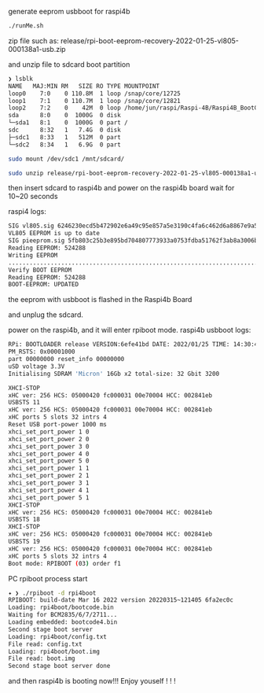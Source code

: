 generate eeprom usbboot for raspi4b
```bash
./runMe.sh
```

zip file such as: release/rpi-boot-eeprom-recovery-2022-01-25-vl805-000138a1-usb.zip

and unzip file to sdcard boot partition
```bash
❯ lsblk
NAME   MAJ:MIN RM   SIZE RO TYPE MOUNTPOINT
loop0    7:0    0 110.8M  1 loop /snap/core/12725
loop1    7:1    0 110.7M  1 loop /snap/core/12821
loop2    7:2    0    42M  0 loop /home/jun/raspi/Raspi-4B/Raspi4B_BootConfig/rpi4boot/boot
sda      8:0    0  1000G  0 disk
└─sda1   8:1    0  1000G  0 part /
sdc      8:32   1   7.4G  0 disk
├─sdc1   8:33   1   512M  0 part
└─sdc2   8:34   1   6.9G  0 part

sudo mount /dev/sdc1 /mnt/sdcard/

sudo unzip release/rpi-boot-eeprom-recovery-2022-01-25-vl805-000138a1-usb.zip -d /mnt/sdcard/
```

then insert sdcard to raspi4b and power on the raspi4b board wait for 10~20
seconds

raspi4 logs:
```bash
SIG vl805.sig 6246230ecd5b472902e6a49c95e857a5e3190c4fa6c462d6a8867e9a5e523a7c 0
VL805 EEPROM is up to date
SIG pieeprom.sig 5fb803c25b3e895bd704807773933a0753fdba51762f3ab8a3006b9d77955fcc 1647757642
Reading EEPROM: 524288
Writing EEPROM
.................................................................................................+.............................+
Verify BOOT EEPROM
Reading EEPROM: 524288
BOOT-EEPROM: UPDATED
```

the eeprom with usbboot is flashed in the Raspi4b Board

and unplug the sdcard.

power on the raspi4b, and it will enter rpiboot mode.
raspi4b usbboot logs:
```bash
RPi: BOOTLOADER release VERSION:6efe41bd DATE: 2022/01/25 TIME: 14:30:41 BOOTMODE: 0x00000006 part: 0 BUILD_TIMESTAMP=1643121041 0x33e564e3 0x00c03111 0x00056a04
PM_RSTS: 0x00001000
part 00000000 reset_info 00000000
uSD voltage 3.3V
Initialising SDRAM 'Micron' 16Gb x2 total-size: 32 Gbit 3200

XHCI-STOP
xHC ver: 256 HCS: 05000420 fc000031 00e70004 HCC: 002841eb
USBSTS 11
xHC ver: 256 HCS: 05000420 fc000031 00e70004 HCC: 002841eb
xHC ports 5 slots 32 intrs 4
Reset USB port-power 1000 ms
xhci_set_port_power 1 0
xhci_set_port_power 2 0
xhci_set_port_power 3 0
xhci_set_port_power 4 0
xhci_set_port_power 5 0
xhci_set_port_power 1 1
xhci_set_port_power 2 1
xhci_set_port_power 3 1
xhci_set_port_power 4 1
xhci_set_port_power 5 1
XHCI-STOP
xHC ver: 256 HCS: 05000420 fc000031 00e70004 HCC: 002841eb
USBSTS 18
XHCI-STOP
xHC ver: 256 HCS: 05000420 fc000031 00e70004 HCC: 002841eb
USBSTS 19
xHC ver: 256 HCS: 05000420 fc000031 00e70004 HCC: 002841eb
xHC ports 5 slots 32 intrs 4
Boot mode: RPIBOOT (03) order f1
```

PC rpiboot process start

```bash
✦ ❯ ./rpiboot -d rpi4boot
RPIBOOT: build-date Mar 16 2022 version 20220315~121405 6fa2ec0c
Loading: rpi4boot/bootcode.bin
Waiting for BCM2835/6/7/2711...
Loading embedded: bootcode4.bin
Second stage boot server
Loading: rpi4boot/config.txt
File read: config.txt
Loading: rpi4boot/boot.img
File read: boot.img
Second stage boot server done
```

and then raspi4b is booting now!!!
Enjoy youself ! ! !
